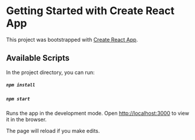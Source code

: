 # Getting Started with Create React App

This project was bootstrapped with [Create React App](https://github.com/facebook/create-react-app).

## Available Scripts

In the project directory, you can run:

##### `npm install`

##### `npm start`

Runs the app in the development mode.
Open [http://localhost:3000](http://localhost:3000) to view it in the browser.

The page will reload if you make edits.
